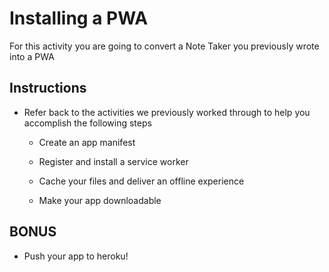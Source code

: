 # Installing a PWA

For this activity you are going to convert a Note Taker you previously wrote into a PWA

## Instructions

- Refer back to the activities we previously worked through to help you accomplish the following steps

  - Create an app manifest

  - Register and install a service worker

  - Cache your files and deliver an offline experience

  - Make your app downloadable

## BONUS

- Push your app to heroku!
